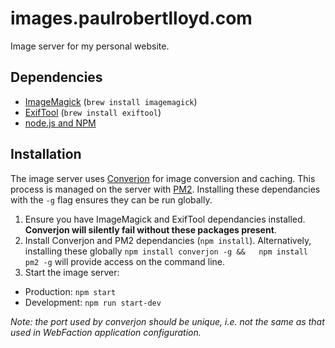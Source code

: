 # images.paulrobertlloyd.com
Image server for my personal website.

## Dependencies
  * [ImageMagick][1] (`brew install imagemagick`)
  * [ExifTool][2] (`brew install exiftool`)
  * [node.js and NPM][3]

## Installation
The image server uses [Converjon][4] for image conversion and caching. This process is managed on the server with [PM2][5]. Installing these dependancies with the `-g` flag ensures they can be run globally.

1. Ensure you have ImageMagick and ExifTool dependancies installed. **Converjon will silently fail without these packages present**.
2. Install Converjon and PM2 dependancies (`npm install`). Alternatively, installing these globally `npm install converjon -g &&  
npm install pm2 -g` will provide access on the command line.
3. Start the image server:
  * Production: `npm start`  
  * Development: `npm run start-dev`

_Note: the port used by converjon should be unique, i.e. not the same as that used in WebFaction application configuration._

[1]: http://www.imagemagick.org/script/binary-releases.php
[2]: http://www.sno.phy.queensu.ca/%7Ephil/exiftool/install.html
[3]: http://nodejs.org/download/
[4]: https://github.com/berlinonline/converjon
[5]: https://github.com/Unitech/pm2
